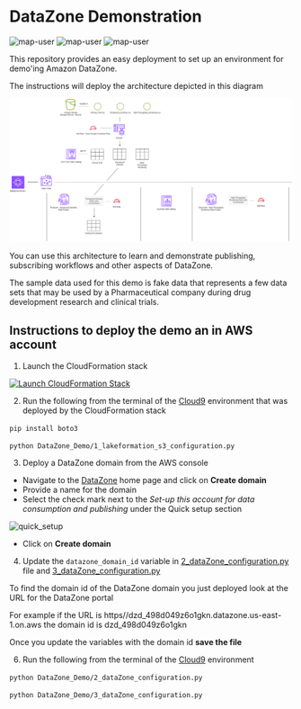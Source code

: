 # DataZone Demonstration

<img width="275" alt="map-user" src="https://img.shields.io/badge/cloudformation template deployments-33-blue"> <img width="85" alt="map-user" src="https://img.shields.io/badge/views-706-green"> <img width="125" alt="map-user" src="https://img.shields.io/badge/unique visits-083-green">

This repository provides an easy deployment to set up an environment for demo'ing Amazon DataZone.

The instructions will deploy the architecture depicted in this diagram

<img width="750" alt="bulk_load" src="https://github.com/ev2900/DataZone_Demo/blob/main/README/dataZone_architecture-GitHub.png">

You can use this architecture to learn and demonstrate publishing, subscribing workflows and other aspects of DataZone.

The sample data used for this demo is fake data that represents a few data sets that may be used by a Pharmaceutical company during drug development research and clinical trials.

## Instructions to deploy the demo an in AWS account
1. Launch the CloudFormation stack

[![Launch CloudFormation Stack](https://sharkech-public.s3.amazonaws.com/misc-public/cloudformation-launch-stack.png)](https://console.aws.amazon.com/cloudformation/home#/stacks/new?stackName=data-zone&templateURL=https://sharkech-public.s3.amazonaws.com/misc-public/0_datazone_cloudformation.yaml)

2. Run the following from the terminal of the [Cloud9](https://us-east-1.console.aws.amazon.com/cloud9control/home) environment that was deployed by the CloudFormation stack

```pip install boto3```

```python DataZone_Demo/1_lakeformation_s3_configuration.py```

3. Deploy a DataZone domain from the AWS console

* Navigate to the [DataZone](https://us-east-1.console.aws.amazon.com/datazone/home) home page and click on **Create domain**
* Provide a name for the domain
* Select the check mark next to the *Set-up this account for data consumption and publishing* under the Quick setup section

<img width="500" alt="quick_setup" src="https://github.com/ev2900/DataZone_Demo/blob/main/README/quick_setup_button.png">

* Click on **Create domain**

4. Update the ```datazone_domain_id``` variable in [2_dataZone_configuration.py](https://github.com/ev2900/DataZone_Demo/blob/main/2_dataZone_configuration.py) file and [3_dataZone_configuration.py](https://github.com/ev2900/DataZone_Demo/blob/main/3_dataZone_configuration.py)

To find the domain id of the DataZone domain you just deployed look at the URL for the DataZone portal

For example if the URL is https//dzd_498d049z6o1gkn.datazone.us-east-1.on.aws the domain id is dzd_498d049z6o1gkn

Once you update the variables with the domain id **save the file**

6. Run the following from the terminal of the [Cloud9](https://us-east-1.console.aws.amazon.com/cloud9control/home) environment

```python DataZone_Demo/2_dataZone_configuration.py```

```python DataZone_Demo/3_dataZone_configuration.py```
